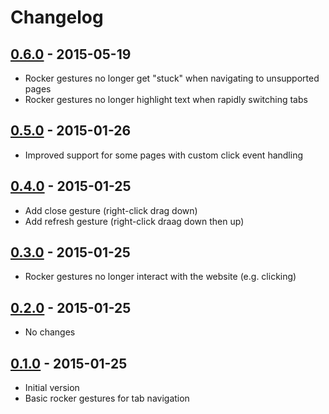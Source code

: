 # Changelog

## [0.6.0] - 2015-05-19
- Rocker gestures no longer get "stuck" when navigating to unsupported pages
- Rocker gestures no longer highlight text when rapidly switching tabs

## [0.5.0] - 2015-01-26
- Improved support for some pages with custom click event handling

## [0.4.0] - 2015-01-25
- Add close gesture (right-click drag down)
- Add refresh gesture (right-click draag down then up)

## [0.3.0] - 2015-01-25
- Rocker gestures no longer interact with the website (e.g. clicking)

## [0.2.0] - 2015-01-25
- No changes

## [0.1.0] - 2015-01-25
- Initial version
- Basic rocker gestures for tab navigation

[0.6.0]: https://github.com/wendorf/mousetures/compare/v0.5.0...v0.6.0
[0.5.0]: https://github.com/wendorf/mousetures/compare/v0.4.0...v0.5.0
[0.4.0]: https://github.com/wendorf/mousetures/compare/v0.3.0...v0.4.0
[0.3.0]: https://github.com/wendorf/mousetures/compare/v0.2.0...v0.3.0
[0.2.0]: https://github.com/wendorf/mousetures/compare/v0.1.0...v0.2.0
[0.1.0]: https://github.com/wendorf/mousetures/tree/v0.1.0
